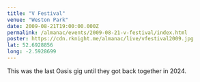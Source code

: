 ```yaml
---
title: "V Festival"
venue: "Weston Park"
date: 2009-08-21T19:00:00.000Z
permalink: /almanac/events/2009-08-21-v-festival/index.html
poster: https://cdn.rknight.me/almanac/live/vfestival2009.jpg
lat: 52.6928856
long: -2.5928699
---
```


This was the last Oasis gig until they got back together in 2024.